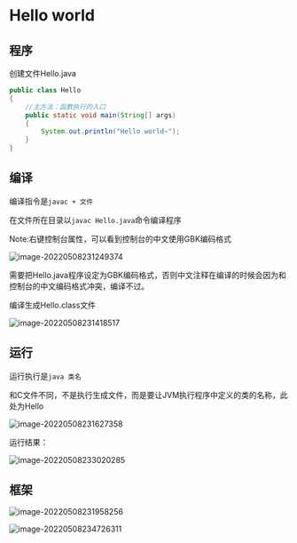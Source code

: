 # Hello world

## 程序

创建文件Hello.java

```java
public class Hello
{
	//主方法：函数执行的入口
	public static void main(String[] args) 
	{
		System.out.println("Hello world~");
	}
}
```

## 编译

编译指令是`javac + 文件`

在文件所在目录以`javac Hello.java`命令编译程序

Note:右键控制台属性，可以看到控制台的中文使用GBK编码格式

![image-20220508231249374](https://pic-1304959529.cos.ap-guangzhou.myqcloud.com/DB/image-20220508231249374.png)

需要把Hello.java程序设定为GBK编码格式，否则中文注释在编译的时候会因为和控制台的中文编码格式冲突，编译不过。

编译生成Hello.class文件

![image-20220508231418517](https://pic-1304959529.cos.ap-guangzhou.myqcloud.com/DB/image-20220508231418517.png)

## 运行

运行执行是`java 类名`

和C文件不同，不是执行生成文件，而是要让JVM执行程序中定义的类的名称，此处为Hello

![image-20220508231627358](https://pic-1304959529.cos.ap-guangzhou.myqcloud.com/DB/image-20220508231627358.png)

运行结果：

![image-20220508233020285](https://pic-1304959529.cos.ap-guangzhou.myqcloud.com/DB/image-20220508233020285.png)

## 框架

![image-20220508231958256](https://pic-1304959529.cos.ap-guangzhou.myqcloud.com/DB/image-20220508231958256.png)

![image-20220508234726311](https://pic-1304959529.cos.ap-guangzhou.myqcloud.com/DB/image-20220508234726311.png)